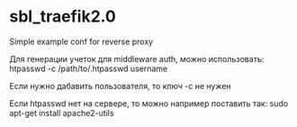 # sbl_traefik2.0
Simple example conf for reverse proxy


Для генерации учеток для middleware auth, можно использовать:
htpasswd -c /path/to/.htpasswd username


Если нужно дабавить пользователя, то ключ -c не нужен


Если htpasswd нет на сервере, то можно например поставить так:
sudo apt-get install apache2-utils